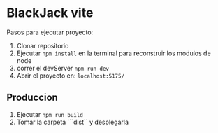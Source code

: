 # BlackJack vite

Pasos para ejecutar proyecto:


1. Clonar repositorio
2. Ejecutar ```npm install``` en la terminal para reconstruir los modulos de node 
3. correr el devServer ```npm run dev```
4. Abrir el proyecto en: ```localhost:5175/```

## Produccion

1. Ejecutar ```npm run build```
2. Tomar la carpeta ```dist`` y desplegarla 